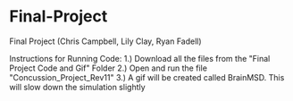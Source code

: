 # Final-Project
Final Project (Chris Campbell, Lily Clay, Ryan Fadell)

Instructions for Running Code:
1.) Download all the files from the "Final Project Code and Gif" Folder
2.) Open and run the file "Concussion_Project_Rev11"
3.) A gif will be created called BrainMSD. This will slow down the simulation slightly
